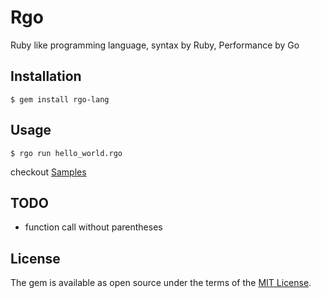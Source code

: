 # Rgo

Ruby like programming language, syntax by Ruby, Performance by Go

## Installation

    $ gem install rgo-lang

## Usage

    $ rgo run hello_world.rgo

checkout [Samples](samples)

## TODO

* function call without parentheses

## License

The gem is available as open source under the terms of the [MIT License](https://opensource.org/licenses/MIT).
